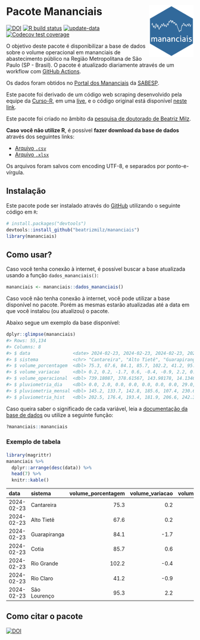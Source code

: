 
<!-- README.md is generated from README.Rmd. Please edit that file -->

# Pacote Mananciais <img src="man/figures/hexlogo.png" align="right" width = "120px"/>

<!-- badges: start -->

[![DOI](https://zenodo.org/badge/DOI/10.5281/zenodo.4733056.svg)](https://doi.org/10.5281/zenodo.4733056)
[![R build
status](https://github.com/beatrizmilz/mananciais/workflows/R-CMD-check/badge.svg)](https://github.com/beatrizmilz/mananciais/actions)
[![update-data](https://github.com/beatrizmilz/mananciais/actions/workflows/2-update_data.yaml/badge.svg)](https://github.com/beatrizmilz/mananciais/actions/workflows/2-update_data.yaml)
[![Codecov test
coverage](https://codecov.io/gh/beatrizmilz/mananciais/branch/master/graph/badge.svg)](https://codecov.io/gh/beatrizmilz/mananciais?branch=master)
<!-- badges: end -->

O objetivo deste pacote é disponibilizar a base de dados sobre o volume
operacional em mananciais de abastecimento público na Região
Metropolitana de São Paulo (SP - Brasil). O pacote é atualizado
diariamente através de um workflow com [GitHub
Actions](https://github.com/beatrizmilz/mananciais/actions).

Os dados foram obtidos no [Portal dos
Mananciais](http://mananciais.sabesp.com.br/Situacao) da
[SABESP](http://site.sabesp.com.br/site/Default.aspx).

Este pacote foi derivado de um código web scraping desenvolvido pela
equipe da [Curso-R](https://www.curso-r.com/), em uma
[live](https://youtu.be/jvZIxrMmOcQ), e o código original está
disponível [neste
link](https://github.com/curso-r/lives/blob/master/drafts/20200730_scraper_sabesp.R).

Este pacote foi criado no âmbito da [pesquisa de doutorado de Beatriz
Milz](https://beatrizmilz.github.io/tese/).

**Caso você não utilize R**, é possível **fazer download da base de
dados** através dos seguintes links:

- [Arquivo
  `.csv`](https://github.com/beatrizmilz/mananciais/raw/master/inst/extdata/mananciais.csv)
- [Arquivo
  `.xlsx`](https://github.com/beatrizmilz/mananciais/blob/master/inst/extdata/mananciais.xlsx?raw=true)

Os arquivos foram salvos com encoding UTF-8, e separados por
ponto-e-vírgula.

## Instalação

Este pacote pode ser instalado através do [GitHub](https://github.com/)
utilizando o seguinte código em `R`:

``` r
# install.packages("devtools")
devtools::install_github("beatrizmilz/mananciais")
library(mananciais)
```

## Como usar?

Caso você tenha conexão à internet, é possível buscar a base atualizada
usando a função `dados_mananciais()`:

``` r
mananciais <- mananciais::dados_mananciais() 
```

Caso você não tenha conexão à internet, você pode utilizar a base
disponível no pacote. Porém as mesmas estarão atualizadas até a data em
que você instalou (ou atualizou) o pacote.

Abaixo segue um exemplo da base disponível:

``` r
dplyr::glimpse(mananciais)
#> Rows: 55,134
#> Columns: 8
#> $ data                <date> 2024-02-23, 2024-02-23, 2024-02-23, 2024-02-23, 2…
#> $ sistema             <chr> "Cantareira", "Alto Tietê", "Guarapiranga", "Cotia…
#> $ volume_porcentagem  <dbl> 75.3, 67.6, 84.1, 85.7, 102.2, 41.2, 95.3, 75.1, 6…
#> $ volume_variacao     <dbl> 0.2, 0.2, -1.7, 0.6, -0.4, -0.9, 2.2, 0.6, 0.2, 1.…
#> $ volume_operacional  <dbl> 739.18087, 378.61567, 143.98178, 14.13465, 114.679…
#> $ pluviometria_dia    <dbl> 0.0, 2.0, 0.0, 0.0, 0.0, 0.0, 0.0, 29.0, 10.2, 19.…
#> $ pluviometria_mensal <dbl> 145.2, 133.7, 142.8, 185.6, 107.4, 230.6, 152.8, 1…
#> $ pluviometria_hist   <dbl> 202.5, 176.4, 193.4, 181.9, 206.6, 242.3, 230.5, 2…
```

Caso queira saber o significado de cada variável, leia a [documentação
da base de
dados](https://beatrizmilz.github.io/mananciais/reference/mananciais.html)
ou utilize a seguinte função:

``` r
?mananciais::mananciais
```

### Exemplo de tabela

``` r
library(magrittr)
mananciais %>% 
  dplyr::arrange(desc(data)) %>% 
  head(7) %>%
  knitr::kable()
```

| data       | sistema      | volume_porcentagem | volume_variacao | volume_operacional | pluviometria_dia | pluviometria_mensal | pluviometria_hist |
|:-----------|:-------------|-------------------:|----------------:|-------------------:|-----------------:|--------------------:|------------------:|
| 2024-02-23 | Cantareira   |               75.3 |             0.2 |          739.18087 |                0 |               145.2 |             202.5 |
| 2024-02-23 | Alto Tietê   |               67.6 |             0.2 |          378.61567 |                2 |               133.7 |             176.4 |
| 2024-02-23 | Guarapiranga |               84.1 |            -1.7 |          143.98178 |                0 |               142.8 |             193.4 |
| 2024-02-23 | Cotia        |               85.7 |             0.6 |           14.13465 |                0 |               185.6 |             181.9 |
| 2024-02-23 | Rio Grande   |              102.2 |            -0.4 |          114.67957 |                0 |               107.4 |             206.6 |
| 2024-02-23 | Rio Claro    |               41.2 |            -0.9 |            5.63688 |                0 |               230.6 |             242.3 |
| 2024-02-23 | São Lourenço |               95.3 |             2.2 |           84.67522 |                0 |               152.8 |             230.5 |

## Como citar o pacote

[![DOI](https://zenodo.org/badge/DOI/10.5281/zenodo.4733056.svg)](https://doi.org/10.5281/zenodo.4733056)
